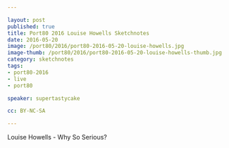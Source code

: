 ```yaml
---

layout: post
published: true
title: Port80 2016 Louise Howells Sketchnotes
date: 2016-05-20
image: /port80/2016/port80-2016-05-20-louise-howells.jpg
image-thumb: /port80/2016/port80-2016-05-20-louise-howells-thumb.jpg
category: sketchnotes
tags:
- port80-2016
- live
- port80

speaker: supertastycake

cc: BY-NC-SA

---
```


Louise Howells - Why So Serious?
